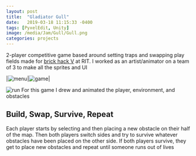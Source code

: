 ```yaml
---
layout: post
title:  "Gladiator Gull"
date:   2019-03-18 11:15:33 -0400
tags: [PyxelEdit, Unity] 
image: /media/Jam/Gull/Gull.png
categories: projects
---
```


2-player competitive game based around setting traps and swapping play fields made for [brick hack V](https://devpost.com/software/gladiator-gull) at RIT. I worked as an artist/animator on a team of 3 to make all the sprites and UI

<!--more-->

|![menu]({{site.url}}/media/Jam/Gull/MenuFire.gif)|![game]({{site.url}}/media/Jam/Gull/Game.gif)|

![run]({{site.url}}/media/Jam/Gull/GullRun.gif) For this game I drew and animated the player, environment, and obstacles

## Build, Swap, Survive, Repeat

Each player starts by selecting and then placing a new obstacle on their half of the map. Then both players switch sides and try to survive whatever obstacles have been placed on the other side. If both players survive, they get to place new obstacles and repeat until someone runs out of lives
